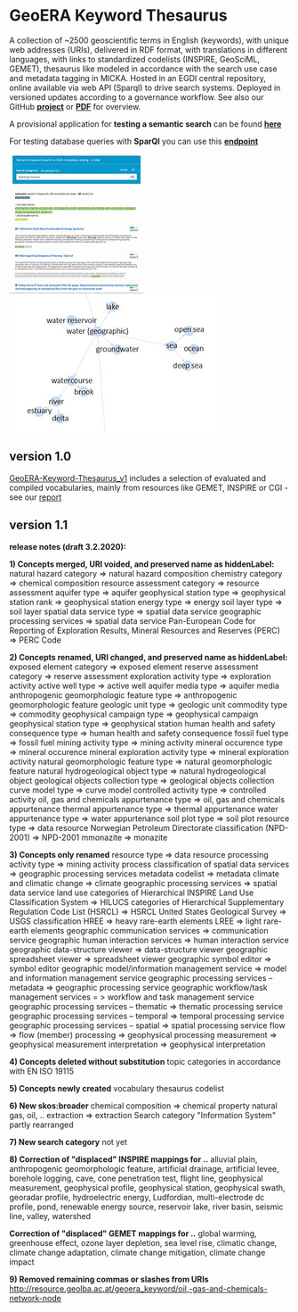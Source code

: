 # GeoERA Keyword Thesaurus
A collection of ~2500 geoscientific terms in English (keywords), with unique web addresses (URIs), delivered in RDF format, with translations in different languages, with links to standardized codelists (INSPIRE, GeoSciML, GEMET), thesaurus like modeled in accordance with the search use case and metadata tagging in MICKA. Hosted in an EGDI central repository, online available via web API (Sparql) to drive search systems.
Deployed in versioned updates according to a governance workflow. See also our GitHub **[project](https://github.com/GeoEra-GIP/WP4-Semantics/projects/1)** or **[PDF](https://github.com/GeoEra-GIP/WP4-Semantics/blob/master/Keyword%20Thesaurus/img/keywords.pdf)** for overview.

A provisional application for **testing a semantic search** can be found **[here](https://schmar00.github.io/semantic-search/)**

For testing database queries with **SparQl** you can use this **[endpoint](https://resource.geolba.ac.at/PoolParty/sparql/geoera_keyword)**

![test application](/Keyword%20Thesaurus/img/Keyword_TEST_screen2.jpg) ![visualization](/Keyword%20Thesaurus/img/gephi_thumbnail.jpg)

## version 1.0
[GeoERA-Keyword-Thesaurus_v1](https://github.com/GeoEra-GIP/WP4-Semantics/blob/master/Keyword%20Thesaurus/GeoERA-Keyword-Thesaurus_1.0.zip)
includes a selection of evaluated and compiled vocabularies, mainly from resources like GEMET, INSPIRE or CGI - see our [report](https://geoera.eu/wp-content/uploads/2019/11/D4.2-GeoERA-Keyword-Thesaurus.pdf)

## version 1.1
**release notes (draft 3.2.2020):**

**1) Concepts merged, URI voided, and preserved name as hiddenLabel:**
natural hazard category => natural hazard
composition chemistry category => chemical composition
resource assessment category => resource assessment 
aquifer type => aquifer
geophysical station type => geophysical station rank => geophysical station
energy type => energy
soil layer type => soil layer
spatial data service type => spatial data service
geographic processing services => spatial data service
Pan-European Code for Reporting of Exploration Results, Mineral Resources and Reserves (PERC) => PERC Code

**2) Concepts renamed, URI changed, and preserved name as hiddenLabel:**
exposed element category => exposed element
reserve assessment category => reserve assessment 
exploration activity type => exploration activity
active well type => active well 
aquifer media type => aquifer media
anthropogenic geomorphologic feature type => anthropogenic geomorphologic feature 
geologic unit type => geologic unit
commodity type => commodity 
geophysical campaign type => geophysical campaign
geophysical station type => geophysical station
human health and safety consequence type => human health and safety consequence
fossil fuel type => fossil fuel
mining activity type => mining activity
mineral occurence type => mineral occurence
mineral exploration activity type => mineral exploration activity
natural geomorphologic feature type => natural geomorphologic feature
natural hydrogeological object type => natural hydrogeological object
geological objects collection type => geological objects collection
curve model type => curve model
controlled activity type => controlled activity
oil, gas and chemicals appurtenance type => oil, gas and chemicals appurtenance
thermal appurtenance type => thermal appurtenance
water appurtenance type => water appurtenance
soil plot type => soil plot
resource type => data resource
Norwegian Petroleum Directorate classification (NPD-2001) => NPD-2001
mmonazite => monazite

**3) Concepts only renamed**
resource type => data resource
processing activity type => mining activity process
classification of spatial data services => geographic processing services
metadata codelist => metadata
climate and climatic change => climate
geographic processing services => spatial data service
land use categories of Hierarchical INSPIRE Land Use Classification System => HILUCS
categories of Hierarchical Supplementary Regulation Code List (HSRCL) => HSRCL
United States Geological Survey => USGS classification
HREE => heavy rare-earth elements
LREE => light rare-earth elements
geographic communication services => communication service
geographic human interaction services => human interaction service
geographic data-structure viewer => data-structure viewer
geographic spreadsheet viewer => spreadsheet viewer
geographic symbol editor => symbol editor
geographic model/information management service => model and information management service
geographic processing services – metadata => geographic processing service
geographic workflow/task management services = > workflow and task management service
geographic processing services – thematic => thematic processing service
geographic processing services – temporal => temporal processing service
geographic processing services – spatial => spatial processing service
flow => flow (member)
processing => geophysical processing
measurement => geophysical measurement
interpretation => geophysical interpretation 

**4) Concepts deleted without substitution**
topic categories in accordance with EN ISO 19115

**5) Concepts newly created**
vocabulary
thesaurus
codelist

**6) New skos:broader**
chemical composition => chemical property
natural gas, oil, .. extraction => extraction 
Search category "Information System" partly rearranged


**7) New search category**
not yet

**8) Correction of "displaced" INSPIRE mappings for ..**
alluvial plain, anthropogenic geomorphologic feature, artificial drainage, artificial levee, borehole logging, cave, cone penetration test, flight line, geophysical measurement, geophysical profile, geophysical station, geophysical swath, georadar profile, hydroelectric energy, Ludfordian, multi-electrode dc profile, pond, renewable energy source, reservoir lake, river basin, seismic line, valley, watershed

**Correction of "displaced" GEMET mappings for ..**
global warming, greenhouse effect, ozone layer depletion, sea level rise, climatic change, climate change adaptation, climate change mitigation, climate change impact

**9) Removed remaining commas or slashes from URIs**
http://resource.geolba.ac.at/geoera_keyword/oil,-gas-and-chemicals-network-node










